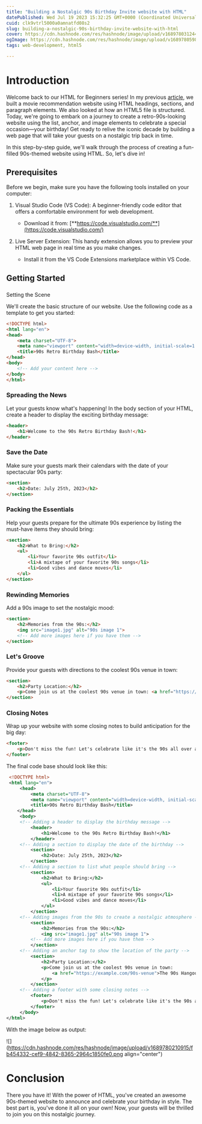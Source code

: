 ```yaml
---
title: "Building a Nostalgic 90s Birthday Invite website with HTML"
datePublished: Wed Jul 19 2023 15:32:25 GMT+0000 (Coordinated Universal Time)
cuid: clk9vtrl5000a0amnatfd08s2
slug: building-a-nostalgic-90s-birthday-invite-website-with-html
cover: https://cdn.hashnode.com/res/hashnode/image/upload/v1689780312440/efde3274-a5eb-49f9-96a2-878585745252.png
ogImage: https://cdn.hashnode.com/res/hashnode/image/upload/v1689780598233/bce05d71-a95f-4045-9483-ee2b0bc57dd3.png
tags: web-development, html5

---
```


# Introduction

Welcome back to our HTML for Beginners series! In my previous [article](https://annietah.hashnode.dev/building-your-first-movie-recommendation-website-with-html), we built a movie recommendation website using HTML headings, sections, and paragraph elements. We also looked at how an HTML5 file is structured. Today, we're going to embark on a journey to create a retro-90s-looking website using the list, anchor, and image elements to celebrate a special occasion—your birthday! Get ready to relive the iconic decade by building a web page that will take your guests on a nostalgic trip back in time.

In this step-by-step guide, we'll walk through the process of creating a fun-filled 90s-themed website using HTML. So, let's dive in!

## **Prerequisites**

Before we begin, make sure you have the following tools installed on your computer:

1. Visual Studio Code (VS Code): A beginner-friendly code editor that offers a comfortable environment for web development.
    
    * Download it from: [**https://code.visualstudio.com/**](https://code.visualstudio.com/)
        
2. Live Server Extension: This handy extension allows you to preview your HTML web page in real time as you make changes.
    
    * Install it from the VS Code Extensions marketplace within VS Code.
        

## Getting Started

###   
Setting the Scene

We'll create the basic structure of our website. Use the following code as a template to get you started:

```html
<!DOCTYPE html>
<html lang="en">
<head>
    <meta charset="UTF-8">
    <meta name="viewport" content="width=device-width, initial-scale=1.0">
    <title>90s Retro Birthday Bash</title>
</head>
<body>
    <!-- Add your content here -->
</body>
</html>
```

### Spreading the News

  
Let your guests know what's happening! In the body section of your HTML, create a header to display the exciting birthday message:

```html
<header>
    <h1>Welcome to the 90s Retro Birthday Bash!</h1>
</header>
```

### Save the Date  

Make sure your guests mark their calendars with the date of your spectacular 90s party:

```html
<section>
    <h2>Date: July 25th, 2023</h2>
</section>
```

### Packing the Essentials  

Help your guests prepare for the ultimate 90s experience by listing the must-have items they should bring:

```html
<section>
    <h2>What to Bring:</h2>
    <ul>
        <li>Your favorite 90s outfit</li>
        <li>A mixtape of your favorite 90s songs</li>
        <li>Good vibes and dance moves</li>
    </ul>
</section>
```

### Rewinding Memories  

Add a 90s image to set the nostalgic mood:

```html
<section>
    <h2>Memories from the 90s:</h2>
    <img src="image1.jpg" alt="90s image 1">
    <!-- Add more images here if you have them -->
</section>
```

### Let's Groove  

Provide your guests with directions to the coolest 90s venue in town:

```html
<section>
    <h2>Party Location:</h2>
    <p>Come join us at the coolest 90s venue in town: <a href="https://example.com/90s-venue">The 90s Hangout</a></p>
</section>
```

### Closing Notes  

Wrap up your website with some closing notes to build anticipation for the big day:

```html
<footer>
    <p>Don't miss the fun! Let's celebrate like it's the 90s all over again!</p>
</footer>
```

The final code base should look like this:  

```xml
 <!DOCTYPE html>
 <html lang="en">
     <head>
         <meta charset="UTF-8">
         <meta name="viewport" content="width=device-width, initial-scale=1.0">
         <title>90s Retro Birthday Bash</title>
    </head>
     <body>
     <!-- Adding a header to display the birthday message -->
         <header>
             <h1>Welcome to the 90s Retro Birthday Bash!</h1>
         </header>
     <!-- Adding a section to display the date of the birthday -->
         <section>
             <h2>Date: July 25th, 2023</h2>
         </section>
     <!-- Adding a section to list what people should bring -->
         <section>
             <h2>What to Bring:</h2>
             <ul>
                 <li>Your favorite 90s outfit</li>
                 <li>A mixtape of your favorite 90s songs</li>
                 <li>Good vibes and dance moves</li>
             </ul>
         </section>
     <!-- Adding images from the 90s to create a nostalgic atmosphere -->
         <section>
             <h2>Memories from the 90s:</h2>
             <img src="image1.jpg" alt="90s image 1">
         <!-- Add more images here if you have them -->
         </section>
     <!-- Adding an anchor tag to show the location of the party -->
         <section>
             <h2>Party Location:</h2>
             <p>Come join us at the coolest 90s venue in town:
                 <a href="https://example.com/90s-venue">The 90s Hangout</a>
             </p>
         </section>
     <!-- Adding a footer with some closing notes -->
         <footer>
             <p>Don't miss the fun! Let's celebrate like it's the 90s all over again!</p>
         </footer>
     </body>
</html>
```

With the image below as output:

![](https://cdn.hashnode.com/res/hashnode/image/upload/v1689780210915/fb454332-cef9-4842-8365-2964c1850fe0.png align="center")

# Conclusion

  
There you have it! With the power of HTML, you've created an awesome 90s-themed website to announce and celebrate your birthday in style. The best part is, you've done it all on your own! Now, your guests will be thrilled to join you on this nostalgic journey.
